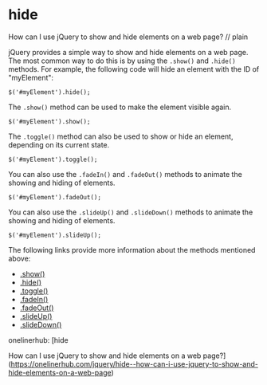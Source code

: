 # hide

How can I use jQuery to show and hide elements on a web page?
// plain

jQuery provides a simple way to show and hide elements on a web page. The most common way to do this is by using the `.show()` and `.hide()` methods. For example, the following code will hide an element with the ID of "myElement":

```
$('#myElement').hide();
```

The `.show()` method can be used to make the element visible again.

```
$('#myElement').show();
```

The `.toggle()` method can also be used to show or hide an element, depending on its current state.

```
$('#myElement').toggle();
```

You can also use the `.fadeIn()` and `.fadeOut()` methods to animate the showing and hiding of elements.

```
$('#myElement').fadeOut();
```

You can also use the `.slideUp()` and `.slideDown()` methods to animate the showing and hiding of elements.

```
$('#myElement').slideUp();
```

The following links provide more information about the methods mentioned above:

- [.show()](https://api.jquery.com/show/)
- [.hide()](https://api.jquery.com/hide/)
- [.toggle()](https://api.jquery.com/toggle/)
- [.fadeIn()](https://api.jquery.com/fadeIn/)
- [.fadeOut()](https://api.jquery.com/fadeOut/)
- [.slideUp()](https://api.jquery.com/slideUp/)
- [.slideDown()](https://api.jquery.com/slideDown/)

onelinerhub: [hide

How can I use jQuery to show and hide elements on a web page?](https://onelinerhub.com/jquery/hide--how-can-i-use-jquery-to-show-and-hide-elements-on-a-web-page)